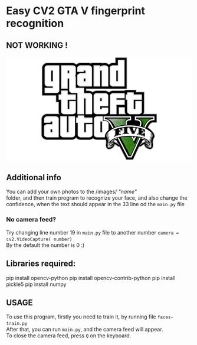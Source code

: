 # Easy CV2 GTA V fingerprint recognition
## NOT WORKING !
![GTAVlogo](./Grand-Theft-Auto-V-GTA-5-Logo.png)
## Additional info
You can add your own photos to the /images/  *"name"*  
folder, and then train program to recognize your face, and also change the confidence, when the text should appear in the 33 line od the `main.py` file
### No camera feed?
Try changing line number 19 in `main.py` file to another number
`camera = cv2.VideoCapture( number)`  
By the default the number is 0 :)
## Libraries required:
pip install opencv-python
pip install opencv-contrib-python
pip install pickle5
pip install numpy

## USAGE
To use this program, firstly you need to train it, by running file `faces-train.py`  
After that, you can run `main.py`, and the camera feed will appear.  
To close the camera feed, press `Q` on the keyboard.

